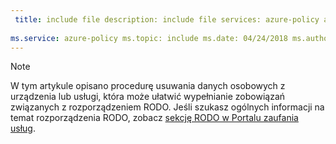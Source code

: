 ```yaml
---
 title: include file description: include file services: azure-policy author: eross-msft
 
ms.service: azure-policy ms.topic: include ms.date: 04/24/2018 ms.author: lizross ms.custom: include file ms.collection: M365-identity-device-management
---
```


>[!Note] 
> W tym artykule opisano procedurę usuwania danych osobowych z urządzenia lub usługi, która może ułatwić wypełnianie zobowiązań związanych z rozporządzeniem RODO. Jeśli szukasz ogólnych informacji na temat rozporządzenia RODO, zobacz [sekcję RODO w Portalu zaufania usług](https://servicetrust.microsoft.com/ViewPage/GDPRGetStarted).
